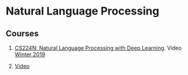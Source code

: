 # Natural Language Processing

## Courses ##
1. [CS224N: Natural Language Processing with Deep Learning](https://web.stanford.edu/class/cs224n/). Video [Winter 2019](https://www.youtube.com/playlist?list=PLoROMvodv4rOhcuXMZkNm7j3fVwBBY42z)

2. <a href="https://www.youtube.com/playlist?list=PLoROMvodv4rOhcuXMZkNm7j3fVwBBY42z" target="_blank">Video</a>
